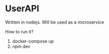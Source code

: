 # UserAPI
Written in nodejs. Will be used as a microservice

How to run it?

1. docker-compose up
2. npm dev

